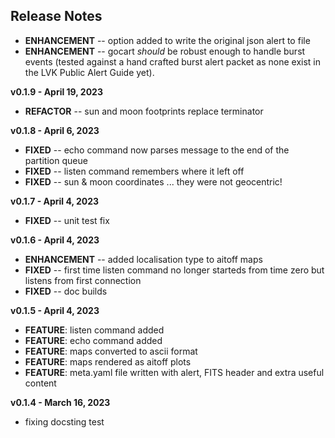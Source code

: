
## Release Notes

<!-- **vx.x.x - xxdatexx** -->

- **ENHANCEMENT** -- option added to write the original json alert to file
- **ENHANCEMENT** -- gocart *should* be robust enough to handle burst events (tested against a hand crafted burst alert packet as none exist in the LVK Public Alert Guide yet).

**v0.1.9 - April 19, 2023**

- **REFACTOR** -- sun and moon footprints replace terminator

**v0.1.8 - April 6, 2023**

- **FIXED** -- echo command now parses message to the end of the partition queue
- **FIXED** -- listen command remembers where it left off
- **FIXED** -- sun & moon coordinates ... they were not geocentric!

**v0.1.7 - April 4, 2023**

- **FIXED** -- unit test fix

**v0.1.6 - April 4, 2023**

- **ENHANCEMENT** -- added localisation type to aitoff maps
- **FIXED** -- first time listen command no longer starteds from time zero but listens from first connection
- **FIXED** -- doc builds

**v0.1.5 - April 4, 2023**

- **FEATURE**: listen command added
- **FEATURE**: echo command added
- **FEATURE**: maps converted to ascii format
- **FEATURE**: maps rendered as aitoff plots
- **FEATURE**: meta.yaml file written with alert, FITS header and extra useful content

**v0.1.4 - March 16, 2023**

- fixing docsting test

